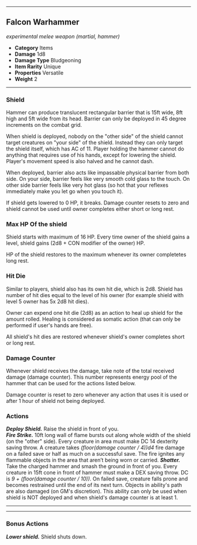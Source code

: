 ___
## Falcon Warhammer
*experimental melee weapon (martial, hammer)*
- **Category** Items
- **Damage** 1d8
- **Damage Type** Bludgeoning
- **Item Rarity** Unique
- **Properties** Versatile
- **Weight** 2
___
### Shield
Hammer can produce translucent rectangular barrier that is 15ft wide, 8ft high and 5ft wide from its head. Barrier can only be deployed in 45 degree increments on the combat grid.

When shield is deployed, nobody on the "other side" of the shield cannot target creatures on "your side" of the shield. Instead they can only target the shield itself, which has AC of 11. Player holding the hammer cannot do anything that requires use of his hands, except for lowering the shield. Player's movement speed is also halved and he cannot dash.

When deployed, barrier also acts like impassable physical barrier from both side. On your side, barrier feels like very smooth cold glass to the touch. On other side barrier feels like very hot glass (so hot that your reflexes immediately make you let go when you touch it).

If shield gets lowered to 0 HP, it breaks. Damage counter resets to zero and shield cannot be used until owner completes either short or long rest.

### Max HP Of the shield
Shield starts with maximum of 16 HP. Every time owner of the shield gains a level, shield gains (2d8 + CON modifier of the owner) HP.

HP of the shield restores to the maximum whenever its owner completetes long rest.

### Hit Die
Similar to players, shield also has its own hit die, which is 2d8. Shield has number of hit dies equal to the level of his owner (for example shield with level 5 owner has 5x 2d8 hit dies). 

Owner can expend one hit die (2d8) as an action to heal up shield for the amount rolled. Healing is considered as somatic action (that can only be performed if user's hands are free).

All shield's hit dies are restored whenever shield's owner completes short or long rest.

### Damage Counter
Whenever shield receives the damage, take note of the total received damage (damage counter). This number represents energy pool of the hammer that can be used for the actions listed below.

Damage counter is reset to zero whenever any action that uses it is used or after 1 hour of shield not being deployed.

### Actions
***Deploy Shield.*** Raise the shield in front of you.   
***Fire Strike.*** 10ft long wall of flame bursts out along whole width of the shield (on the "other" side). Every creature in area must make DC 14 dexterity saving throw. A creature takes *(floor(damage counter / 4))d4* fire damage on a failed save or half as much on a successful save. The fire ignites any flammable objects in the area that aren’t being worn or carried.
***Shatter.*** Take the charged hammer and smash the ground in front of you. Every creature in 15ft cone in front of hammer must make a DEX saving throw. DC is *9 + (floor(damage counter / 10))*. On failed save, creature falls prone and becomes restrained until the end of its next turn. Objects in ability's path are also damaged (on GM's discretion). This ability can only be used when shield is NOT deployed and when shield's damage counter is at least 1.
___
___
### Bonus Actions
***Lower shield.*** Shield shuts down.